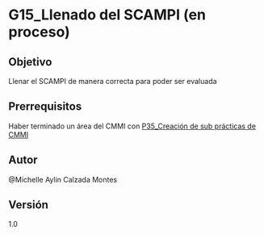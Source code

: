 # G15_Llenado del SCAMPI (en proceso)

## Objetivo

Llenar el SCAMPI de manera correcta para poder ser evaluada

## Prerrequisitos

Haber terminado un área del CMMI con [P35_Creación de sub prácticas de CMMI](../Procesos%20bc1b4b9263a749d49f2c809adfd71359/P35_Creacio%CC%81n%20de%20sub%20pra%CC%81cticas%20de%20CMMI%2005ab45b7eb16405ca6c67ad4b5d7a19f.md) 

 

## Autor

@Michelle Aylin Calzada Montes 

## Versión

1.0